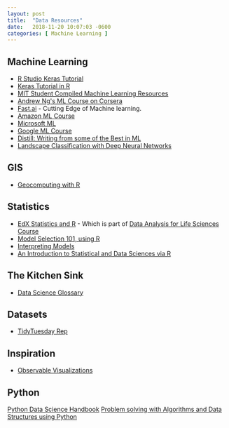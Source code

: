 ```yaml
---
layout: post
title:  "Data Resources"
date:   2018-11-20 10:07:03 -0600
categories: [ Machine Learning ]
---
```


## Machine Learning
* [R Studio Keras Tutorial](https://keras.rstudio.com/)
* [Keras Tutorial in R](https://keras.rstudio.com/articles/tutorial_basic_classification.html)
* [MIT Student Compiled Machine Learning Resources](https://sgfin.github.io/learning-resources/)
* [Andrew Ng's ML Course on Corsera](https://www.coursera.org/learn/machine-learning)
* [Fast.ai](https://www.fast.ai/) - Cutting Edge of Machine learning.
* [Amazon ML Course](https://aws.amazon.com/training/learning-paths/machine-learning/exam-preparation/)
* [Microsoft ML](https://academy.microsoft.com/en-us/professional-program/tracks/artificial-intelligence/)
* [Google ML Course](https://developers.google.com/machine-learning/crash-course/)
* [Distill: Writing from some of the Best in ML](https://distill.pub/)
* [Landscape Classification with Deep Neural Networks](https://www.mdpi.com/2076-3263/8/7/244)

## GIS
* [Geocomputing with R](https://geocompr.robinlovelace.net/index.html)

## Statistics
* [EdX Statistics and R](https://www.edx.org/course/statistics-and-r) - Which is part of [Data Analysis for Life Sciences Course](https://www.edx.org/xseries/data-analysis-life-sciences)
*  [Model Selection 101, using R](https://medium.com/@peter.nistrup/model-selection-101-using-r-c8437b5f9f99)
* [Interpreting Models](https://medium.com/@peter.nistrup/visualizing-models-101-using-r-c7c937fc5f04)
* [An Introduction to Statistical and Data Sciences via R](https://moderndive.com/)

## The Kitchen Sink
* [Data Science Glossary](https://www.kaggle.com/shivamb/data-science-glossary-on-kaggle-updated)

## Datasets
* [TidyTuesday Rep](https://github.com/rfordatascience/tidytuesday)

## Inspiration
* [Observable Visualizations](https://beta.observablehq.com/collection/@observablehq/visualization)

## Python
[Python Data Science Handbook](https://jakevdp.github.io/PythonDataScienceHandbook/01.01-help-and-documentation.html)
[Problem solving with Algorithms and Data Structures using Python](https://interactivepython.org/runestone/static/pythonds/index.html)
